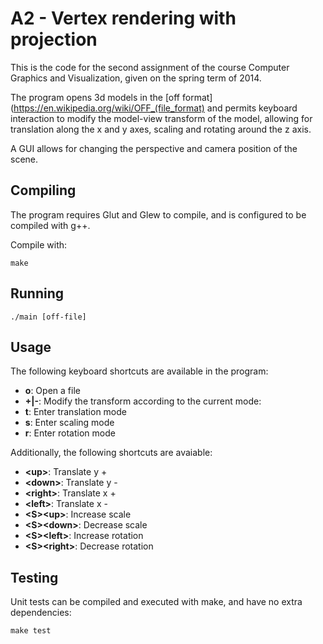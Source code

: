 # A2 - Vertex rendering with projection
This is the code for the second assignment of 
the course Computer Graphics and Visualization, given
on the spring term of 2014.

The program opens 3d models in the [off format](https://en.wikipedia.org/wiki/OFF_(file_format) and
permits keyboard interaction to modify the model-view transform of the model,
allowing for translation along the x and y axes, scaling and rotating around the z axis.

A GUI allows for changing the perspective and camera position of the scene.

## Compiling
The program requires Glut and Glew to compile, and is configured to be compiled with g++.

Compile with:

```make```

## Running
```./main [off-file]```

## Usage
The following keyboard shortcuts are available in the program:

* **o**: Open a file
* **+|-**: Modify the transform according to the current mode:
* **t**: Enter translation mode
* **s**: Enter scaling mode
* **r**: Enter rotation mode

Additionally, the following shortcuts are avaiable:

* **&lt;up&gt;**: Translate y +
* **&lt;down&gt;**: Translate y -
* **&lt;right&gt;**: Translate x +
* **&lt;left&gt;**: Translate x -
* **&lt;S&gt;&lt;up&gt;**: Increase scale
* **&lt;S&gt;&lt;down&gt;**: Decrease scale
* **&lt;S&gt;&lt;left&gt;**: Increase rotation
* **&lt;S&gt;&lt;right&gt;**: Decrease rotation

## Testing
Unit tests can be compiled and executed with make, and have no extra dependencies:

```
make test
```
